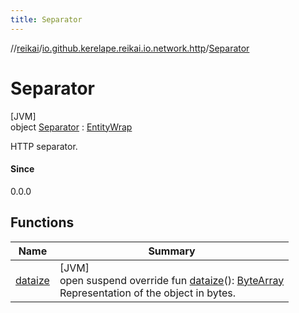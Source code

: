 ```yaml
---
title: Separator
---
```

//[reikai](../../../index.html)/[io.github.kerelape.reikai.io.network.http](../index.html)/[Separator](index.html)



# Separator



[JVM]\
object [Separator](index.html) : [EntityWrap](../../io.github.kerelape.reikai.core/-entity-wrap/index.html)

HTTP separator.



#### Since



0.0.0



## Functions


| Name | Summary |
|---|---|
| [dataize](../../io.github.kerelape.reikai.core/-entity/dataize.html) | [JVM]<br>open suspend override fun [dataize](../../io.github.kerelape.reikai.core/-entity/dataize.html)(): [ByteArray](https://kotlinlang.org/api/latest/jvm/stdlib/kotlin/-byte-array/index.html)<br>Representation of the object in bytes. |

